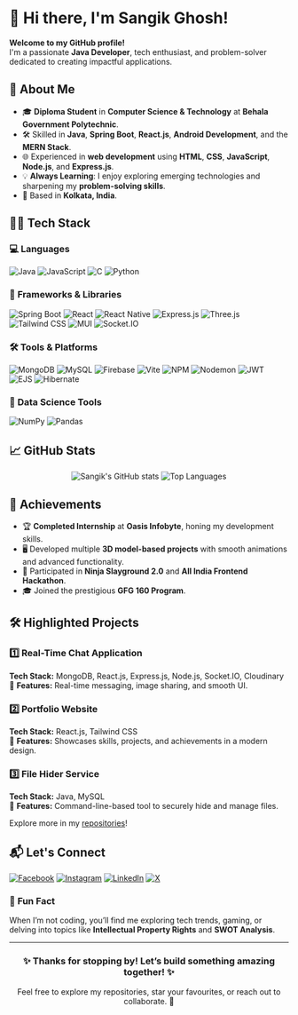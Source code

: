 # 👋 Hi there, I'm **Sangik Ghosh**!  
**Welcome to my GitHub profile!**  
I'm a passionate **Java Developer**, tech enthusiast, and problem-solver dedicated to creating impactful applications.



## 🚀 **About Me**

- 🎓 **Diploma Student** in **Computer Science & Technology** at **Behala Government Polytechnic**.  
- 🛠️ Skilled in **Java**, **Spring Boot**, **React.js**, **Android Development**, and the **MERN Stack**.  
- 🌐 Experienced in **web development** using **HTML**, **CSS**, **JavaScript**, **Node.js**, and **Express.js**.  
- 💡 **Always Learning**: I enjoy exploring emerging technologies and sharpening my **problem-solving skills**.  
- 📍 Based in **Kolkata, India**.  



## 🧑‍💻 **Tech Stack**

### 💻 **Languages**  
![Java](https://img.shields.io/badge/Java-ED8B00?style=for-the-badge&logo=java&logoColor=white)  ![JavaScript](https://img.shields.io/badge/JavaScript-F7DF1E?style=for-the-badge&logo=javascript&logoColor=black)  ![C](https://img.shields.io/badge/C-00599C?style=for-the-badge&logo=c&logoColor=white)  ![Python](https://img.shields.io/badge/Python-3776AB?style=for-the-badge&logo=python&logoColor=white)  

### 🚀 **Frameworks & Libraries**  
![Spring Boot](https://img.shields.io/badge/Spring_Boot-6DB33F?style=for-the-badge&logo=spring&logoColor=white)  ![React](https://img.shields.io/badge/React-61DAFB?style=for-the-badge&logo=react&logoColor=black)  ![React Native](https://img.shields.io/badge/React_Native-61DAFB?style=for-the-badge&logo=react&logoColor=black)  ![Express.js](https://img.shields.io/badge/Express.js-404D59?style=for-the-badge)  ![Three.js](https://img.shields.io/badge/Three.js-000000?style=for-the-badge&logo=three.js&logoColor=white)  ![Tailwind CSS](https://img.shields.io/badge/Tailwind_CSS-06B6D4?style=for-the-badge&logo=tailwindcss&logoColor=white)  ![MUI](https://img.shields.io/badge/MUI-007FFF?style=for-the-badge&logo=mui&logoColor=white)  ![Socket.IO](https://img.shields.io/badge/Socket.IO-010101?style=for-the-badge&logo=socket.io&logoColor=white)  

### 🛠️ **Tools & Platforms**  
![MongoDB](https://img.shields.io/badge/MongoDB-4EA94B?style=for-the-badge&logo=mongodb&logoColor=white)  ![MySQL](https://img.shields.io/badge/MySQL-4479A1?style=for-the-badge&logo=mysql&logoColor=white)  ![Firebase](https://img.shields.io/badge/Firebase-FFCA28?style=for-the-badge&logo=firebase&logoColor=black)  ![Vite](https://img.shields.io/badge/Vite-B73BFE?style=for-the-badge&logo=vite&logoColor=FFD62E)  ![NPM](https://img.shields.io/badge/NPM-CB3837?style=for-the-badge&logo=npm&logoColor=white)  ![Nodemon](https://img.shields.io/badge/Nodemon-76D04B?style=for-the-badge&logo=nodemon&logoColor=white)  ![JWT](https://img.shields.io/badge/JWT-000000?style=for-the-badge&logo=JSONWebTokens&logoColor=white)  ![EJS](https://img.shields.io/badge/EJS-1B1B1B?style=for-the-badge&logo=javascript&logoColor=white)  ![Hibernate](https://img.shields.io/badge/Hibernate-59666C?style=for-the-badge&logo=hibernate&logoColor=white)  

### 🧮 **Data Science Tools**  
![NumPy](https://img.shields.io/badge/NumPy-013243?style=for-the-badge&logo=numpy&logoColor=white)  ![Pandas](https://img.shields.io/badge/Pandas-150458?style=for-the-badge&logo=pandas&logoColor=white)  



## 📈 **GitHub Stats**

<div align="center">
  <img src="https://github-readme-stats.vercel.app/api?username=sangikghosh&show_icons=true&theme=radical" alt="Sangik's GitHub stats"/>
  <img src="https://github-readme-stats.vercel.app/api/top-langs/?username=sangikghosh&layout=compact&theme=radical" alt="Top Languages"/>
</div>



## 🌟 **Achievements**

- 🏆 **Completed Internship** at **Oasis Infobyte**, honing my development skills.  
- 🖥️ Developed multiple **3D model-based projects** with smooth animations and advanced functionality.  
- 🌟 Participated in **Ninja Slayground 2.0** and **All India Frontend Hackathon**.  
- 🎓 Joined the prestigious **GFG 160 Program**.  



## 🛠️ **Highlighted Projects**

### 1️⃣ **Real-Time Chat Application**  
**Tech Stack:** MongoDB, React.js, Express.js, Node.js, Socket.IO, Cloudinary  
📌 **Features:** Real-time messaging, image sharing, and smooth UI.

### 2️⃣ **Portfolio Website**  
**Tech Stack:** React.js, Tailwind CSS  
📌 **Features:** Showcases skills, projects, and achievements in a modern design.

### 3️⃣ **File Hider Service**  
**Tech Stack:** Java, MySQL  
📌 **Features:** Command-line-based tool to securely hide and manage files.  

Explore more in my [repositories](https://github.com/sangikghosh?tab=repositories)!  



## 📬 **Let's Connect**  
[![Facebook](https://img.shields.io/badge/Facebook-%231877F2.svg?logo=Facebook&logoColor=white)](https://facebook.com/https://www.facebook.com/profile.php?id=100088473806630)  [![Instagram](https://img.shields.io/badge/Instagram-%23E4405F.svg?logo=Instagram&logoColor=white)](https://instagram.com/s.a.n.g.i.k_)  [![LinkedIn](https://img.shields.io/badge/LinkedIn-%230077B5.svg?logo=linkedin&logoColor=white)](https://linkedin.com/in/https://www.linkedin.com/in/sangikghosh/)  [![X](https://img.shields.io/badge/X-black.svg?logo=X&logoColor=white)](https://x.com/https://x.com/Sangik_Ghosh)  



### 🌟 **Fun Fact**  
When I’m not coding, you’ll find me exploring tech trends, gaming, or delving into topics like **Intellectual Property Rights** and **SWOT Analysis**.

---

<div align="center">
  <h3>✨ Thanks for stopping by! Let’s build something amazing together! ✨</h3>
  <p>Feel free to explore my repositories, star your favourites, or reach out to collaborate. 🚀</p>
</div>
